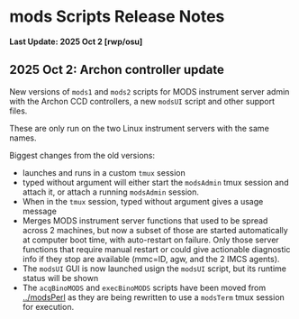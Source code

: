 # mods Scripts Release Notes

<b>Last Update: 2025 Oct 2 [rwp/osu]</b>

## 2025 Oct 2: Archon controller update

New versions of `mods1` and `mods2` scripts for MODS instrument 
server admin with the Archon CCD controllers, a new `modsUI` script
and other support files.  

These are only run on the two Linux instrument
servers with the same names.

Biggest changes from the old versions:
 * launches and runs in a custom `tmux` session
 * typed without argument will either start the `modsAdmin` tmux session and attach it, or attach a running `modsAdmin` session.
 * When in the `tmux` session, typed without argument gives a usage message
 * Merges MODS instrument server functions that used to be spread across 2 machines, but now a subset of those are started automatically at computer boot time, with auto-restart on failure.  Only those server functions that require manual restart or could give actionable diagnostic info if they stop are available (mmc=ID, agw, and the 2 IMCS agents).
 * The `modsUI` GUI is now launched usign the `modsUI` script, but its runtime status will be shown
 * The `acqBinoMODS` and `execBinoMODS` scripts have been moved from [../modsPerl](modsPerl) as they are being rewritten to use a `modsTerm` tmux session for execution.

